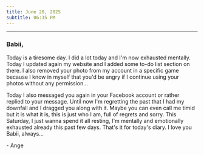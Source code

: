 ```yaml
---
title: June 20, 2025
subtitle: 06:35 PM
---
```

---

### Babii,

Today is a tiresome day. I did a lot today and I'm now exhausted mentally. Today I updated again my website and I added some to-do list section on there. I also removed your photo from my account in a specific game because I know in myself that you'd be angry if I continue using your photos without any permission...

Today I also messaged you again in your Facebook account or rather replied to your message. Until now I'm regretting the past that I had my downfall and I dragged you along with it. Maybe you can even call me timid but it is what it is, this is just who I am, full of regrets and sorry. This Saturday, I just wanna spend it all resting, I'm mentally and emotionally exhausted already this past few days. That's it for today's diary. I love you Babii, always...

\- Ange
